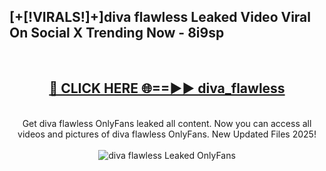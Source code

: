 <h2>[+[!VIRALS!]+]diva flawless Leaked Video Viral On Social X Trending Now - 8i9sp</h2>
<br>
<div align="center">
<h2><a href="https://libra.edu.pl?diva_flawless" rel="nofollow">🔴 CLICK HERE 🌐==►► diva_flawless</a></h2>
<br>
Get diva flawless OnlyFans leaked all content. Now you can access all videos and pictures of diva flawless OnlyFans. New Updated Files 2025!
<br>
<br>
<a href="https://libra.edu.pl?diva_flawless" rel="nofollow" data-target="animated-image.originalLink"><img src="https://i.ibb.co.com/WyWwxjT/player-gif2.gif" alt="diva flawless Leaked OnlyFans" style="max-width: 100%; display: inline-block;" data-target="animated-image.originalImage"></a>
</div>
<br>